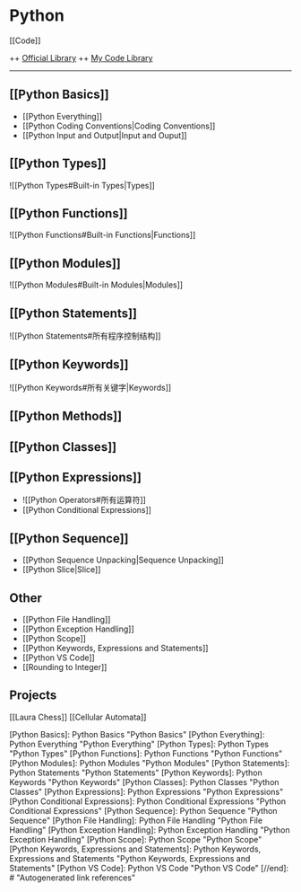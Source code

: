 # Python

[[Code]]

++ [Official Library](https://docs.python.org/3.9/library/index.html)
++ [My Code Library](file:///D:/OneDrive1/6-UT/62-CB/62.01-python)

---

## [[Python Basics]]

* [[Python Everything]]
* [[Python Coding Conventions|Coding Conventions]]
* [[Python Input and Output|Input and Ouput]]

## [[Python Types]]

![[Python Types#Built-in Types|Types]]

## [[Python Functions]]

![[Python Functions#Built-in Functions|Functions]]

## [[Python Modules]]

![[Python Modules#Built-in Modules|Modules]]

## [[Python Statements]]

![[Python Statements#所有程序控制结构]]

## [[Python Keywords]]

![[Python Keywords#所有关键字|Keywords]]

## [[Python Methods]]

## [[Python Classes]]

## [[Python Expressions]]

* ![[Python Operators#所有运算符]]
* [[Python Conditional Expressions]]

## [[Python Sequence]]

* [[Python Sequence Unpacking|Sequence Unpacking]]
* [[Python Slice|Slice]]

## Other

* [[Python File Handling]]
* [[Python Exception Handling]]
* [[Python Scope]]
* [[Python Keywords, Expressions and Statements]]
* [[Python VS Code]]
* [[Rounding to Integer]]

## Projects

[[Laura Chess]]
[[Cellular Automata]]

[//begin]: # "Autogenerated link references for markdown compatibility"
[Python Basics]: Python Basics "Python Basics"
[Python Everything]: Python Everything "Python Everything"
[Python Types]: Python Types "Python Types"
[Python Functions]: Python Functions "Python Functions"
[Python Modules]: Python Modules "Python Modules"
[Python Statements]: Python Statements "Python Statements"
[Python Keywords]: Python Keywords "Python Keywords"
[Python Classes]: Python Classes "Python Classes"
[Python Expressions]: Python Expressions "Python Expressions"
[Python Conditional Expressions]: Python Conditional Expressions "Python Conditional Expressions"
[Python Sequence]: Python Sequence "Python Sequence"
[Python File Handling]: Python File Handling "Python File Handling"
[Python Exception Handling]: Python Exception Handling "Python Exception Handling"
[Python Scope]: Python Scope "Python Scope"
[Python Keywords, Expressions and Statements]: Python Keywords, Expressions and Statements "Python Keywords, Expressions and Statements"
[Python VS Code]: Python VS Code "Python VS Code"
[//end]: # "Autogenerated link references"